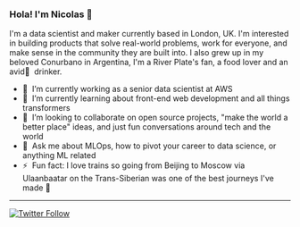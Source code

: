 ### Hola! I'm Nicolas 👋

<!--
**nicolasmetallo/nicolasmetallo** is a ✨ _special_ ✨ repository because its `README.md` (this file) appears on your GitHub profile.
-->

I'm a data scientist and maker currently based in London, UK. I'm interested in building products that solve real-world problems, work for everyone, and make sense in the community they are built into. I also grew up in my beloved Conurbano in Argentina, I'm a River Plate's fan, a food lover and an avid🧉&nbsp; drinker. 

- 🔭&nbsp; I’m currently working as a senior data scientist at AWS
- 🌱&nbsp; I’m currently learning about front-end web development and all things transformers 
- 👯&nbsp; I’m looking to collaborate on open source projects, "make the world a better place" ideas, and just fun conversations around tech and the world
- 💬 &nbsp;Ask me about MLOps, how to pivot your career to data science, or anything ML related
- ⚡&nbsp; Fun fact: I love trains so going from Beijing to Moscow via Ulaanbaatar on the Trans-Siberian was one of the best journeys I've made 🚂

---
[![Twitter Follow](https://img.shields.io/twitter/follow/nicolasmetallo?label=Follow&style=social)](https://twitter.com/nicolasmetallo)
